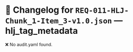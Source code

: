 # 📝 Changelog for `REQ-011-HLJ-Chunk_1-Item_3-v1.0.json` — **hlj_tag_metadata**

❌ No audit.yaml found.
